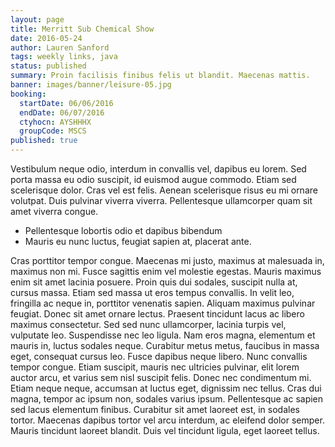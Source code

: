 ```yaml
---
layout: page
title: Merritt Sub Chemical Show
date: 2016-05-24
author: Lauren Sanford
tags: weekly links, java
status: published
summary: Proin facilisis finibus felis ut blandit. Maecenas mattis.
banner: images/banner/leisure-05.jpg
booking:
  startDate: 06/06/2016
  endDate: 06/07/2016
  ctyhocn: AYSHHHX
  groupCode: MSCS
published: true
---
```

Vestibulum neque odio, interdum in convallis vel, dapibus eu lorem. Sed porta massa eu odio suscipit, id euismod augue commodo. Etiam sed scelerisque dolor. Cras vel est felis. Aenean scelerisque risus eu mi ornare volutpat. Duis pulvinar viverra viverra. Pellentesque ullamcorper quam sit amet viverra congue.

* Pellentesque lobortis odio et dapibus bibendum
* Mauris eu nunc luctus, feugiat sapien at, placerat ante.

Cras porttitor tempor congue. Maecenas mi justo, maximus at malesuada in, maximus non mi. Fusce sagittis enim vel molestie egestas. Mauris maximus enim sit amet lacinia posuere. Proin quis dui sodales, suscipit nulla at, cursus massa. Etiam sed massa ut eros tempus convallis. In velit leo, fringilla ac neque in, porttitor venenatis sapien. Aliquam maximus pulvinar feugiat. Donec sit amet ornare lectus. Praesent tincidunt lacus ac libero maximus consectetur. Sed sed nunc ullamcorper, lacinia turpis vel, vulputate leo.
Suspendisse nec leo ligula. Nam eros magna, elementum et mauris in, luctus sodales neque. Curabitur metus metus, faucibus in massa eget, consequat cursus leo. Fusce dapibus neque libero. Nunc convallis tempor congue. Etiam suscipit, mauris nec ultricies pulvinar, elit lorem auctor arcu, et varius sem nisl suscipit felis. Donec nec condimentum mi. Etiam neque neque, accumsan at luctus eget, dignissim nec tellus. Cras dui magna, tempor ac ipsum non, sodales varius ipsum. Pellentesque ac sapien sed lacus elementum finibus. Curabitur sit amet laoreet est, in sodales tortor. Maecenas dapibus tortor vel arcu interdum, ac eleifend dolor semper. Mauris tincidunt laoreet blandit. Duis vel tincidunt ligula, eget laoreet tellus.

